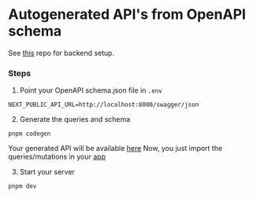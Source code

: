 # Autogenerated API's from OpenAPI schema

See [this](https://github.com/niraj-khatiwada/nestjs-starter-template) repo for backend setup.

### Steps

1. Point your OpenAPI schema.json file in `.env`

```
NEXT_PUBLIC_API_URL=http://localhost:8000/swagger/json
```

2. Generate the queries and schema

```
pnpm codegen
```
Your generated API will be available [here](./src/api/gen)
Now, you just import the queries/mutations in your [app](./src/app/page.tsx)

3. Start your server

```
pnpm dev
```
